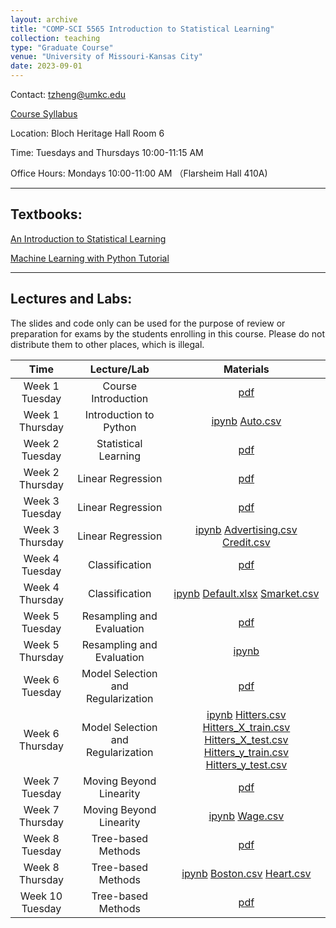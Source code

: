 ```yaml
---
layout: archive
title: "COMP-SCI 5565 Introduction to Statistical Learning"
collection: teaching
type: "Graduate Course"
venue: "University of Missouri-Kansas City"
date: 2023-09-01
---
```


<style scoped>
table {
  font-size: 16px;
}
</style>

Contact: [tzheng@umkc.edu](mailto:tzheng@umkc.edu)

[Course Syllabus](/umkc-teaching/Fall_23_Comp-Sci_5565_Tianhang.pdf)

Location: Bloch Heritage Hall Room 6

Time: Tuesdays and Thursdays 10:00-11:15 AM

Office Hours: Mondays 10:00-11:00 AM （Flarsheim Hall 410A)

---
## Textbooks:

[An Introduction to Statistical Learning](https://hastie.su.domains/ISLP/ISLP_website.pdf)

[Machine Learning with Python Tutorial](https://python-course.eu/books/bernd_klein_python_and_machine_learning_a4.pdf)



---
## Lectures and Labs:

The slides and code only can be used for the purpose of review or preparation for exams by the students enrolling in this course. Please do not distribute them to other places, which is illegal.


|     Time     |      Lecture/Lab       |   Materials |  
|:------------:|:------------------:|:-------------------------------------------------------:|
|    Week 1 Tuesday    |    Course Introduction    | [pdf](/umkc-teaching/slides/Lecture1.pdf)|
|    Week 1 Thursday   |    Introduction to Python    | <a href="/umkc-teaching/code/Intro_to_Python.ipynb" download>ipynb</a> <a href="/umkc-teaching/code/data/Auto.csv" download>Auto.csv</a>|
|    Week 2 Tuesday    |    Statistical Learning   | [pdf](/umkc-teaching/slides/Lecture2.pdf)|
|    Week 2 Thursday    |    Linear Regression  | [pdf](/umkc-teaching/slides/Lecture3.pdf)|
|    Week 3 Tuesday    |    Linear Regression  | [pdf](/umkc-teaching/slides/Lecture4.pdf)|
|    Week 3 Thursday    |    Linear Regression  | <a href="/umkc-teaching/code/Linear_Regression.ipynb" download>ipynb</a> <a href="/umkc-teaching/code/data/Advertising.csv" download>Advertising.csv</a> <a href="/umkc-teaching/code/data/Credit.csv" download>Credit.csv</a>|
|    Week 4 Tuesday    |   Classification  | [pdf](/umkc-teaching/slides/Lecture5.pdf)|
|    Week 4 Thursday    |   Classification  | <a href="/umkc-teaching/code/Classification.ipynb" download>ipynb</a> <a href="/umkc-teaching/code/data/Default.xlsx" download>Default.xlsx</a> <a href="/umkc-teaching/code/data/Smarket.csv" download>Smarket.csv</a>|
|    Week 5 Tuesday    |   Resampling and Evaluation  | [pdf](/umkc-teaching/slides/Lecture6.pdf)|
|    Week 5 Thursday    |   Resampling and Evaluation  | <a href="/umkc-teaching/code/Resampling_and_Evaluation.ipynb" download>ipynb</a>|
|    Week 6 Tuesday    |   Model Selection and Regularization  | [pdf](/umkc-teaching/slides/Lecture7.pdf)|
|    Week 6 Thursday    |   Model Selection and Regularization  | <a href="/umkc-teaching/code/Model_Selection_and_Regularization.ipynb" download>ipynb</a> <a href="/umkc-teaching/code/data/Hitters.csv" download>Hitters.csv</a> <a href="/umkc-teaching/code/data/Hitters_X_train.csv" download>Hitters_X_train.csv</a> <a href="/umkc-teaching/code/data/Hitters_X_test.csv" download>Hitters_X_test.csv</a> <a href="/umkc-teaching/code/data/Hitters_y_train.csv" download>Hitters_y_train.csv</a> <a href="/umkc-teaching/code/data/Hitters_y_test.csv" download>Hitters_y_test.csv</a>|
|    Week 7 Tuesday    |   Moving Beyond Linearity  | [pdf](/umkc-teaching/slides/Lecture8.pdf)|
|    Week 7 Thursday   |   Moving Beyond Linearity  | <a href="/umkc-teaching/code/Moving_Beyond_Linearity.ipynb" download>ipynb</a> <a href="/umkc-teaching/code/data/Wage.csv" download>Wage.csv</a>|
|    Week 8 Tuesday    |   Tree-based Methods | [pdf](/umkc-teaching/slides/Lecture9.pdf)|
|    Week 8 Thursday   |   Tree-based Methods  | <a href="/umkc-teaching/code/Tree_based_Methods.ipynb" download>ipynb</a> <a href="/umkc-teaching/code/data/Boston.csv" download>Boston.csv</a> <a href="/umkc-teaching/code/data/Heart.csv" download>Heart.csv</a>|
|    Week 10 Tuesday    |   Tree-based Methods | [pdf](/umkc-teaching/slides/Lecture10.pdf)|




<!-- ## Labs:

|     Time     |      Lecture                 |   Slides |  
|:------------:|:----------------------------:|:-------------------------------------------------------:|
|    Week 1 Thursday   |    Introduction to Python    | <a href="/umkc-teaching/code/Intro_to_Python.ipynb" download>ipynb</a> <a href="/umkc-teaching/code/data/Auto.csv" download>Auto.csv</a>| -->


